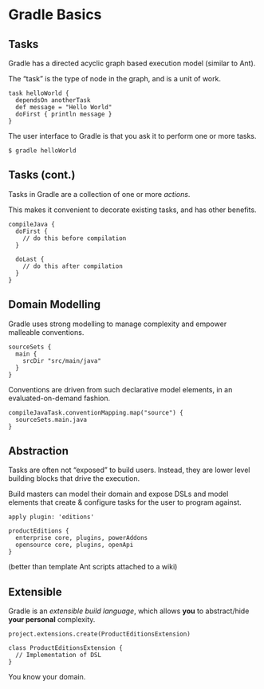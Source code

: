 # Gradle Basics

## Tasks

Gradle has a directed acyclic graph based execution model (similar to Ant).

The “task” is the type of node in the graph, and is a unit of work.

    task helloWorld {
      dependsOn anotherTask
      def message = "Hello World"
      doFirst { println message }
    }

The user interface to Gradle is that you ask it to perform one or more tasks.

    $ gradle helloWorld

## Tasks (cont.)

Tasks in Gradle are a collection of one or more *actions*.

This makes it convenient to decorate existing tasks, and has other benefits.

    compileJava {
      doFirst {
        // do this before compilation 
      }
      
      doLast {
        // do this after compilation
      }
    }

## Domain Modelling

Gradle uses strong modelling to manage complexity and empower malleable conventions.

    sourceSets {
      main {
        srcDir "src/main/java"
      }
    }

Conventions are driven from such declarative model elements, in an evaluated-on-demand fashion.

    compileJavaTask.conventionMapping.map("source") { 
      sourceSets.main.java 
    }

## Abstraction

Tasks are often not “exposed” to build users. Instead, they are lower level building blocks that drive the execution.

Build masters can model their domain and expose DSLs and model elements that create & configure tasks for the user to program against.

    apply plugin: 'editions' 

    productEditions { 
      enterprise core, plugins, powerAddons 
      opensource core, plugins, openApi 
    }

(better than template Ant scripts attached to a wiki)

## Extensible

Gradle is an *extensible build language*, which allows **you** to abstract/hide **your personal** complexity.

    project.extensions.create(ProductEditionsExtension)
    
    class ProductEditionsExtension {
      // Implementation of DSL
    }

You know your domain.